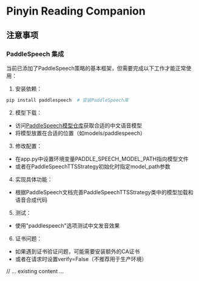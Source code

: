 # Pinyin Reading Companion

## 注意事项

### PaddleSpeech 集成

当前已添加了PaddleSpeech策略的基本框架，但需要完成以下工作才能正常使用：

1. 安装依赖：
```bash
pip install paddlespeech  # 安装PaddleSpeech库
```

2. 模型下载：
- 访问[PaddleSpeech模型仓库](https://github.com/PaddlePaddle/PaddleSpeech)获取合适的中文语音模型
- 将模型放置在合适的位置（如models/paddlespeech）

3. 修改配置：
- 在app.py中设置环境变量PADDLE_SPEECH_MODEL_PATH指向模型文件
- 或者在PaddleSpeechTTSStrategy初始化时指定model_path参数

4. 实现具体功能：
- 根据PaddleSpeech文档完善PaddleSpeechTTSStrategy类中的模型加载和语音合成代码

5. 测试：
- 使用"paddlespeech"选项测试中文发音效果

6. 证书问题：
- 如果遇到证书验证问题，可能需要安装额外的CA证书
- 或者在请求时设置verify=False（不推荐用于生产环境）

// ... existing content ...